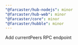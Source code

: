 ```yaml
---
"@farcaster/hub-nodejs": minor
"@farcaster/hub-web": minor
"@farcaster/core": minor
"@farcaster/hubble": minor
---
```


Add currentPeers RPC endpoint
